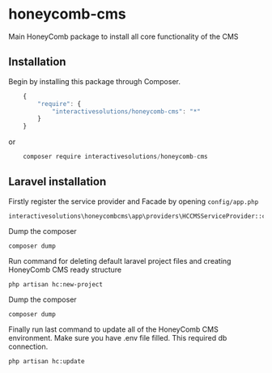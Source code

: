 # honeycomb-cms
Main HoneyComb package to install all core functionality of the CMS

## Installation

Begin by installing this package through Composer.


```js
	{
	    "require": {
	        "interactivesolutions/honeycomb-cms": "*"
	    }
	}
```
or
```js
    composer require interactivesolutions/honeycomb-cms
```

## Laravel installation

Firstly register the service provider and Facade by opening `config/app.php`

    interactivesolutions\honeycombcms\app\providers\HCCMSServiceProvider::class,

Dump the composer

    composer dump
    
Run command for deleting default laravel project files and creating HoneyComb CMS ready structure

    php artisan hc:new-project
    
Dump the composer

    composer dump
    
Finally run last command to update all of the HoneyComb CMS environment. Make sure you have .env file filled. This required db connection.

    php artisan hc:update
